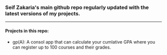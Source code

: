 ### Seif Zakaria's main github repo regularly updated with the latest versions of my projects.
---
#### Projects in this repo:
- gp(A): A consol app that can calculate your cumlative GPA where you can register up to 100 courses and their grades.
